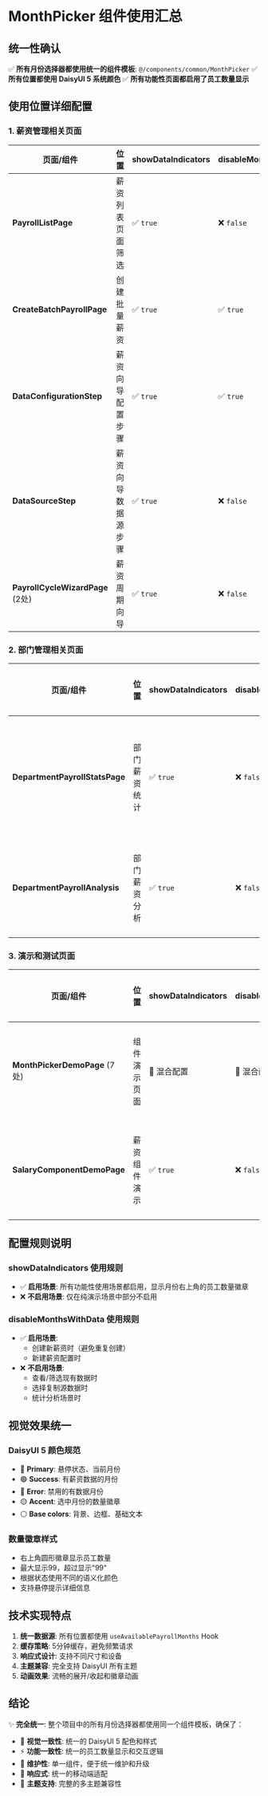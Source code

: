 # MonthPicker 组件使用汇总

## 统一性确认

✅ **所有月份选择器都使用统一的组件模板**: `@/components/common/MonthPicker`
✅ **所有位置都使用 DaisyUI 5 系统颜色**
✅ **所有功能性页面都启用了员工数量显示**

## 使用位置详细配置

### 1. 薪资管理相关页面

| 页面/组件 | 位置 | showDataIndicators | disableMonthsWithData | 用途说明 |
|-----------|------|---------------------|----------------------|----------|
| **PayrollListPage** | 薪资列表页面筛选 | ✅ `true` | ❌ `false` | 查看已有薪资数据 |
| **CreateBatchPayrollPage** | 创建批量薪资 | ✅ `true` | ✅ `true` | 创建新薪资，避免重复 |
| **DataConfigurationStep** | 薪资向导配置步骤 | ✅ `true` | ✅ `true` | 创建新薪资，避免重复 |
| **DataSourceStep** | 薪资向导数据源步骤 | ✅ `true` | ❌ `false` | 选择复制源，需要有数据的月份 |
| **PayrollCycleWizardPage** (2处) | 薪资周期向导 | ✅ `true` | ❌ `false` | 复制和创建薪资 |

### 2. 部门管理相关页面

| 页面/组件 | 位置 | showDataIndicators | disableMonthsWithData | 用途说明 |
|-----------|------|---------------------|----------------------|----------|
| **DepartmentPayrollStatsPage** | 部门薪资统计 | ✅ `true` | ❌ `false` | 查看部门薪资统计数据 |
| **DepartmentPayrollAnalysis** | 部门薪资分析 | ✅ `true` | ❌ `false` | 分析部门薪资数据 |

### 3. 演示和测试页面

| 页面/组件 | 位置 | showDataIndicators | disableMonthsWithData | 用途说明 |
|-----------|------|---------------------|----------------------|----------|
| **MonthPickerDemoPage** (7处) | 组件演示页面 | 🔄 混合配置 | 🔄 混合配置 | 展示组件各种功能 |
| **SalaryComponentDemoPage** | 薪资组件演示 | ✅ `true` | ❌ `false` | 演示薪资组件功能 |

## 配置规则说明

### showDataIndicators 使用规则
- ✅ **启用场景**: 所有功能性使用场景都启用，显示月份右上角的员工数量徽章
- ❌ **不启用场景**: 仅在纯演示场景中部分不启用

### disableMonthsWithData 使用规则
- ✅ **启用场景**: 
  - 创建新薪资时（避免重复创建）
  - 新建薪资配置时
- ❌ **不启用场景**:
  - 查看/筛选现有数据时
  - 选择复制源数据时
  - 统计分析场景时

## 视觉效果统一

### DaisyUI 5 颜色规范
- 🔵 **Primary**: 悬停状态、当前月份
- 🟢 **Success**: 有薪资数据的月份
- 🔴 **Error**: 禁用的有数据月份
- 🟡 **Accent**: 选中月份的数量徽章
- ⚪ **Base colors**: 背景、边框、基础文本

### 数量徽章样式
- 右上角圆形徽章显示员工数量
- 最大显示99，超过显示"99"
- 根据状态使用不同的语义化颜色
- 支持悬停提示详细信息

## 技术实现特点

1. **统一数据源**: 所有位置都使用 `useAvailablePayrollMonths` Hook
2. **缓存策略**: 5分钟缓存，避免频繁请求
3. **响应式设计**: 支持不同尺寸和设备
4. **主题兼容**: 完全支持 DaisyUI 所有主题
5. **动画效果**: 流畅的展开/收起和徽章动画

## 结论

✨ **完全统一**: 整个项目中的所有月份选择器都使用同一个组件模板，确保了：
- 🎨 **视觉一致性**: 统一的 DaisyUI 5 配色和样式
- ⚡ **功能一致性**: 统一的员工数量显示和交互逻辑  
- 🔧 **维护性**: 单一组件，便于统一维护和升级
- 📱 **响应式**: 统一的移动端适配
- 🌈 **主题支持**: 完整的多主题兼容性